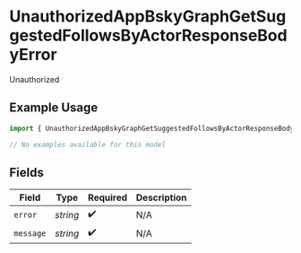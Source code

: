 # UnauthorizedAppBskyGraphGetSuggestedFollowsByActorResponseBodyError

Unauthorized

## Example Usage

```typescript
import { UnauthorizedAppBskyGraphGetSuggestedFollowsByActorResponseBodyError } from "@speakeasy-api/bluesky/models/errors";

// No examples available for this model
```

## Fields

| Field              | Type               | Required           | Description        |
| ------------------ | ------------------ | ------------------ | ------------------ |
| `error`            | *string*           | :heavy_check_mark: | N/A                |
| `message`          | *string*           | :heavy_check_mark: | N/A                |